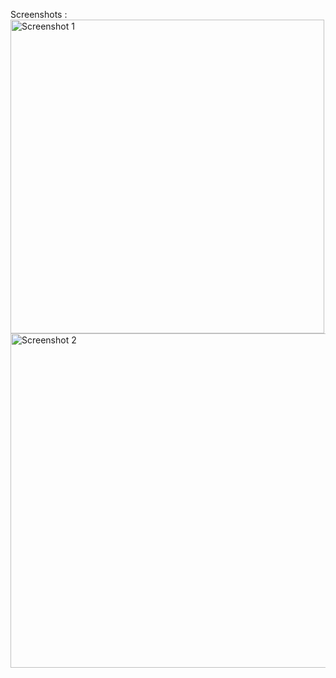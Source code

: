 Screenshots :<img width="502" alt="Screenshot 1" src="https://github.com/user-attachments/assets/902832a0-8e77-4239-9dfb-ad2aeea6971a">
<img width="535" alt="Screenshot 2" src="https://github.com/user-attachments/assets/fdd106bc-a03a-431d-8125-3b37f731cb1e">
